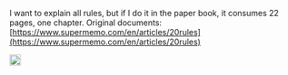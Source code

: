 
I want to explain all rules, but if I do it in the paper book, it consumes 22 pages, one chapter. Original documents: [https://www.supermemo.com/en/articles/20rules](https://www.supermemo.com/en/articles/20rules)

<img src='https://scrapbox.io/api/pages/nishio/en/icon' alt='en.icon' height="19.5"/>